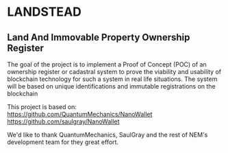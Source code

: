 # LANDSTEAD #
## Land And Immovable Property Ownership Register ##

The goal of the project is to implement a Proof of Concept (POC) of an ownership register or cadastral system to prove the viability and usability of blockchain technology for such a system in real life situations. The system will be based on unique identifications and immutable registrations on the blockchain

This project is based on:
https://github.com/QuantumMechanics/NanoWallet
https://github.com/saulgray/NanoWallet

We'd like to thank QuantumMechanics, SaulGray and the rest of NEM's development team for they great effort.
